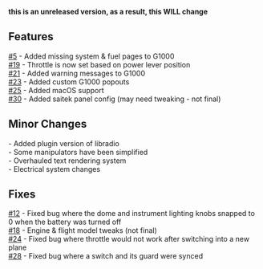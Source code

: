**this is an unreleased version, as a result, this WILL change**

## Features
[#5](https://github.com/SimSolutions1/Issue-Tracker/issues/5) - Added missing system & fuel pages to G1000<br>
[#19](https://github.com/SimSolutions1/Issue-Tracker/issues/19) - Throttle is now set based on power lever position<br>
[#21](https://github.com/SimSolutions1/Issue-Tracker/issues/21) - Added warning messages to G1000<br>
[#23](https://github.com/SimSolutions1/Issue-Tracker/issues/23) - Added custom G1000 popouts<br>
[#25](https://github.com/SimSolutions1/Issue-Tracker/issues/25) - Added macOS support<br>
[#30](https://github.com/SimSolutions1/Issue-Tracker/issues/30) - Added saitek panel config (may need tweaking - not final)

## Minor Changes
<div>
- Added plugin version of libradio<br>
- Some manipulators have been simplified<br>
- Overhauled text rendering system<br>
- Electrical system changes
</div>

## Fixes
[#12](https://github.com/SimSolutions1/Issue-Tracker/issues/12) - Fixed bug where the dome and instrument lighting knobs snapped to 0 when the battery was turned off<br>
[#18](https://github.com/SimSolutions1/Issue-Tracker/issues/18) - Engine & flight model tweaks (not final)<br>
[#24](https://github.com/SimSolutions1/Issue-Tracker/issues/24) - Fixed bug where throttle would not work after switching into a new plane<br>
[#28](https://github.com/SimSolutions1/Issue-Tracker/issues/28) - Fixed bug where a switch and its guard were synced
